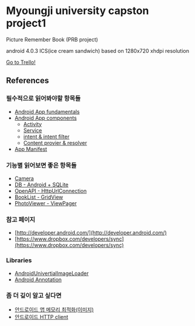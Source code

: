 Myoungji university capston project1
===========

Picture Remember Book (PRB project)

android 4.0.3 ICS(ice cream sandwich) based on 1280x720 xhdpi resolution


[Go to Trello!](https://trello.com/b/PokdRuze/prb-capstone)


## References

### 필수적으로 읽어봐야할 항목들
* [Android App fundamentals](http://developer.android.com/guide/components/fundamentals.html)
* [Android App components](http://developer.android.com/guide/components/index.html)
    * [Activity](http://developer.android.com/guide/components/activities.html)
    * [Service](http://developer.android.com/guide/components/services.html)
    * [intent & intent filter](http://developer.android.com/guide/components/intents-filters.html)
    * [Content provier & resolver](http://developer.android.com/guide/topics/providers/content-providers.html)
* [App Manifest](http://developer.android.com/guide/topics/manifest/manifest-intro.html)

### 기능별 읽어보면 좋은 항목들 
* [Camera](http://developer.android.com/guide/topics/media/camera.html)
* [DB - Android + SQLite](http://developer.android.com/reference/android/database/sqlite/SQLiteDatabase.html)
* [OpenAPI - HttpUrlConnection](http://developer.android.com/reference/java/net/HttpURLConnection.html)
* [BookList - GridView](http://developer.android.com/reference/android/widget/GridView.html)
* [PhotoViewer - ViewPager](http://developer.android.com/reference/android/support/v4/view/ViewPager.html) 


### 참고 페이지
* [http://developer.android.com/](http://developer.android.com/)
* [https://www.dropbox.com/developers/sync](https://www.dropbox.com/developers/sync)


### Libraries
* [AndroidUnivertialImageLoader](https://github.com/nostra13/Android-Universal-Image-Loader)
* [Android Annotation](http://androidannotations.org/)



### 좀 더 깊이 알고 싶다면
* [안드로이드 앱 메모리 최적화(이미지)](http://helloworld.naver.com/helloworld/539525)
* [안드로이드 HTTP client](http://helloworld.naver.com/helloworld/377316)



